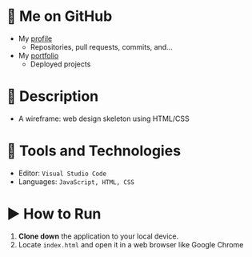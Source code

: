 # :link: Me on GitHub
* My [profile](https://github.com/ArsalanAtGH)
  * Repositories, pull requests, commits, and...
* My [portfolio](https://arsalanatgh.github.io)
  * Deployed projects

# :page_with_curl: Description
* A wireframe: web design skeleton using HTML/CSS

# :wrench: Tools and Technologies
* Editor: `Visual Studio Code`
* Languages: `JavaScript, HTML, CSS`

# :arrow_forward: How to Run
1. **Clone down** the application to your local device.
2. Locate `index.html` and open it in a web browser like Google Chrome